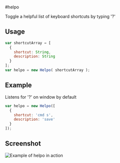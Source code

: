 #helpo

Toggle a helpful list of keyboard shortcuts by typing '?'


## Usage
```javascript
var shortcutArray = [
  {
    shortcut: String,
    description: String
  }
];
var helpo = new Helpo( shortcutArray );
```

## Example

Listens for '?' on window by default

```javascript
var helpo = new Helpo([
  {
    shortcut: 'cmd s',
    description: 'save'
  }
]);
```

## Screenshot

![Example of helpo in action](http://joesul.li/helpo/helpo-example.png)
